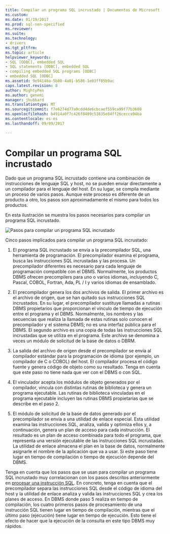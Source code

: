 ```yaml
---
title: Compilar un programa SQL incrustado | Documentos de Microsoft
ms.custom: 
ms.date: 01/19/2017
ms.prod: sql-non-specified
ms.reviewer: 
ms.suite: 
ms.technology:
- drivers
ms.tgt_pltfrm: 
ms.topic: article
helpviewer_keywords:
- SQL [ODBC], embedded SQL
- SQL statements [ODBC], embedded SQL
- compiling embedded SQL programs [ODBC]
- embedded SQL [ODBC]
ms.assetid: 9e94146a-5b80-4a01-b586-1e03ff05b9ac
caps.latest.revision: 8
author: MightyPen
ms.author: genemi
manager: jhubbard
ms.translationtype: MT
ms.sourcegitcommit: f7e6274d77a9cdd4de6cbcaef559ca99f77b3608
ms.openlocfilehash: b4914a0f7c426f8409c53835e84ff26cecca94ba
ms.contentlocale: es-es
ms.lasthandoff: 09/09/2017

---
```

# <a name="compiling-an-embedded-sql-program"></a>Compilar un programa SQL incrustado
Dado que un programa SQL incrustado contiene una combinación de instrucciones de lenguaje SQL y host, no se pueden enviar directamente a un compilador para el lenguaje del host. En su lugar, se compila mediante un proceso de varios pasos. Aunque este proceso es diferente de un producto a otro, los pasos son aproximadamente el mismo para todos los productos.  
  
 En esta ilustración se muestra los pasos necesarios para compilar un programa SQL incrustado.  
  
 ![Pasos para compilar un programa SQL incrustado](../../odbc/reference/media/pr02.gif "pr02")  
  
 Cinco pasos implicados para compilar un programa SQL incrustado:  
  
1.  El programa SQL incrustado se envía a la precompilador SQL, una herramienta de programación. El precompilador examina el programa, busca las instrucciones SQL incrustadas y las procesa. Un precompilador diferentes es necesario para cada lenguaje de programación compatible con el DBMS. Normalmente, los productos DBMS ofrecen precompilers para uno o varios idiomas, incluyendo C, Pascal, COBOL, Fortran, Ada, PL / I y varios idiomas de ensamblado.  
  
2.  El precompilador genera los dos archivos de salida. El primer archivo es el archivo de origen, que se han quitado sus instrucciones SQL incrustados. En su lugar, el precompilador sustituye llamadas a rutinas DBMS propietarios que proporcionan el vínculo de tiempo de ejecución entre el programa y el DBMS. Normalmente, los nombres y las secuencias que realiza la llamada de estas rutinas solo conocen el precompilador y el sistema DBMS; no es una interfaz pública para el DBMS. El segundo archivo es una copia de todas las instrucciones SQL incrustadas que se utiliza en el programa. Este archivo se denomina a veces un módulo de solicitud de la base de datos o DBRM.  
  
3.  La salida del archivo de origen desde el precompilador se envía al compilador estándar para la programación de idioma (por ejemplo, un compilador de C o COBOL) del host. El compilador procesa el código fuente y genera código de objeto como su resultado. Tenga en cuenta que este paso no tiene nada que ver con el DBMS o con SQL.  
  
4.  El vinculador acepta los módulos de objeto generados por el compilador, vincula con distintas rutinas de biblioteca y genera un programa ejecutable. Las rutinas de biblioteca vinculadas en el programa ejecutable incluyen las rutinas DBMS propietarias que se describe en el paso 2.  
  
5.  El módulo de solicitud de la base de datos generado por el precompilador se envía a una utilidad de enlace especial. Esta utilidad examina las instrucciones SQL, analiza, valida y optimiza ellos y, a continuación, genera un plan de acceso para cada instrucción. El resultado es un plan de acceso combinada para todo el programa, que representa una versión ejecutable de las instrucciones SQL incrustadas. La utilidad de enlace almacena el plan en la base de datos, normalmente asignarle el nombre de la aplicación que va a usar. Si este paso tiene lugar en tiempo de compilación o tiempo de ejecución depende del DBMS.  
  
 Tenga en cuenta que los pasos que se usan para compilar un programa SQL incrustado muy correlacionan con los pasos descritos anteriormente en [procesar una instrucción SQL](../../odbc/reference/processing-a-sql-statement.md). En concreto, tenga en cuenta que el precompilador separa las instrucciones SQL desde el código de idioma del host y la utilidad de enlace analiza y valida las instrucciones SQL y crea los planes de acceso. En DBMS donde paso 5 realiza en tiempo de compilación, los cuatro primeros pasos de procesamiento de una instrucción SQL tienen lugar en tiempo de compilación, mientras que el último paso (ejecución) tiene lugar en tiempo de ejecución. Esto tiene el efecto de hacer que la ejecución de la consulta en este tipo DBMS muy rápidos.
